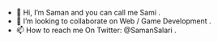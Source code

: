 - 👋 Hi, I’m Saman and you can call me Sami .
- 👀 I’m looking to collaborate on Web / Game Development .
- 📫 How to reach me On Twitter: @SamanSalari .
